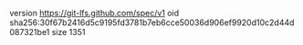 version https://git-lfs.github.com/spec/v1
oid sha256:30f67b2416d5c9195fd3781b7eb6cce50036d906ef9920d10c2d44d087321be1
size 1351
